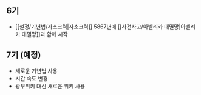## 6기
- [[설정/기년법/자소크력|자소크력]] 5867년에 [[사건사고/아벨리카 대멸망|아벨리카 대멸망]]과 함께 시작

## 7기 (예정)
- 새로운 기년법 사용
- 시간 속도 변경
- 광부위키 대신 새로운 위키 사용